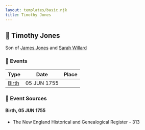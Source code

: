 ```yaml
---
layout: templates/basic.njk
title: Timothy Jones
---
```

## 🔵 Timothy Jones

Son of [James Jones](/people/6/61233476) and [Sarah Willard](/people/2/24374592)

### 📆 Events

Type | Date | Place
------ | ------ | ------
[Birth](#event-be554d91-bdf8-4316-adf5-9964f5766ee6) | 05 JUN 1755 |

### 📰 Event Sources

#### <a id="event-be554d91-bdf8-4316-adf5-9964f5766ee6"></a> Birth, 05 JUN 1755
* The New England Historical and Genealogical Register  - 313